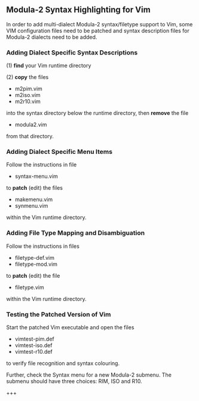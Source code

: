## Modula-2 Syntax Highlighting for Vim

In order to add multi-dialect Modula-2 syntax/filetype support to Vim,
some VIM configuration files need to be patched and syntax description
files for Modula-2 dialects need to be added.

### Adding Dialect Specific Syntax Descriptions ####

(1) **find** your Vim runtime directory

(2) **copy** the files

* m2pim.vim
* m2iso.vim
* m2r10.vim

into the syntax directory below the runtime directory,
then **remove** the file

* modula2.vim

from that directory.

### Adding Dialect Specific Menu Items ###

Follow the instructions in file

* syntax-menu.vim

to **patch** (edit) the files

* makemenu.vim
* synmenu.vim

within the Vim runtime directory.

### Adding File Type Mapping and Disambiguation ###

Follow the instructions in files

* filetype-def.vim
* filetype-mod.vim

to **patch** (edit) the file

* filetype.vim

within the Vim runtime directory.

### Testing the Patched Version of Vim ###

Start the patched Vim executable and open the files

* vimtest-pim.def
* vimtest-iso.def
* vimtest-r10.def

to verify file recognition and syntax colouring.

Further, check the Syntax menu for a new Modula-2 submenu.
The submenu should have three choices: RIM, ISO and R10.

+++

